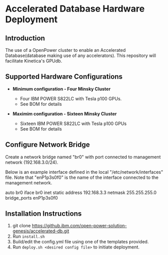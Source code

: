 # Accelerated Database Hardware Deployment

## Introduction
The use of a OpenPower cluster to enable an Accelerated Database(database making use of any accelerators).  This repository will facilitate Kinetica's GPUdb. 

## Supported Hardware Configurations
- **Minimum configuration - Four Minsky Cluster**
    - Four IBM POWER S822LC with Tesla p100 GPUs.
    - See BOM for details

- **Maximim configuration - Sixteen Minsky Cluster**
    - Sixteen IBM POWER S822LC with Tesla p100 GPUs
    - See BOM for details

## Configure Network Bridge
Create a network bridge named "br0" with port connected to management network (192.168.3.0/24).

Below is an example interface defined in the local "/etc/network/interfaces" file. Note that "enP1p3s0f0" is the name of the interface connected to the management network.

auto br0
iface br0 inet static
      address 192.168.3.3
      netmask 255.255.255.0
      bridge_ports enP1p3s0f0


## Installation Instructions
1. git clone https://github.ibm.com/open-power-solution-genesis/accelerated-db.git
2. Run `install.sh`
3. Build/edit the config.yml file using one of the templates provided.
4. Run `deploy.sh <desired config file>` to initiate deployment.
